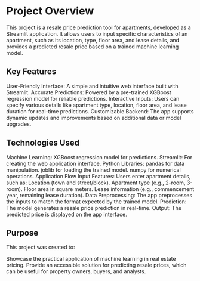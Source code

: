 # Project Overview
This project is a resale price prediction tool for apartments, developed as a Streamlit application. It allows users to input specific characteristics of an apartment, such as its location, type, floor area, and lease details, and provides a predicted resale price based on a trained machine learning model.

## Key Features
User-Friendly Interface: A simple and intuitive web interface built with Streamlit.
Accurate Predictions: Powered by a pre-trained XGBoost regression model for reliable predictions.
Interactive Inputs: Users can specify various details like apartment type, location, floor area, and lease duration for real-time predictions.
Customizable Backend: The app supports dynamic updates and improvements based on additional data or model upgrades.
## Technologies Used
Machine Learning: XGBoost regression model for predictions.
Streamlit: For creating the web application interface.
Python Libraries:
pandas for data manipulation.
joblib for loading the trained model.
numpy for numerical operations.
Application Flow
Input Features: Users enter apartment details, such as:
Location (town and street/block).
Apartment type (e.g., 2-room, 3-room).
Floor area in square meters.
Lease information (e.g., commencement year, remaining lease duration).
Data Preprocessing: The app preprocesses the inputs to match the format expected by the trained model.
Prediction: The model generates a resale price prediction in real-time.
Output: The predicted price is displayed on the app interface.
## Purpose
This project was created to:

Showcase the practical application of machine learning in real estate pricing.
Provide an accessible solution for predicting resale prices, which can be useful for property owners, buyers, and analysts.
